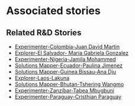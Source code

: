 # Associated stories

<!-- !!DO NOT REMOVE!! start autogenerated hyperlinks -->
## Related R&D Stories
- [Experimenter-Colombia-Juan David Martin](/RnD-Archive/stories/?doc=Experimenters_COL)
- [Explorer\-El Salvador\- Maria Gabriela Gonzalez](/RnD-Archive/stories/?doc=Explorers_SLV)
- [Experimenter-Nigeria-Jamila Mohammed](/RnD-Archive/stories/?doc=Experimenters_NGA)
- [Solutions Mapper\-Ecuador\-Paulina Jimenez](/RnD-Archive/stories/?doc=SolutionMappers_ECU)
- [Solutions Mapper-Guinea Bissau-Ana Dju](/RnD-Archive/stories/?doc=SolutionMappers_GNB)
- [Explorer\-Laos\-Lakuna](/RnD-Archive/stories/?doc=Explorers_LAO)
- [Solutions Mapper\-Bhutan\-Tshering Wangmo](/RnD-Archive/stories/?doc=SolutionMappers_BTN)
- [Experimenter-Zanzibar-Tabea Mbugbuni](/RnD-Archive/stories/?doc=Experimenters_TZA)
- [Experimenter-Paraguay-Cristhian Paraguay](/RnD-Archive/stories/?doc=Experimenters_PRY)
<!-- !!DO NOT REMOVE!! end autogenerated hyperlinks -->